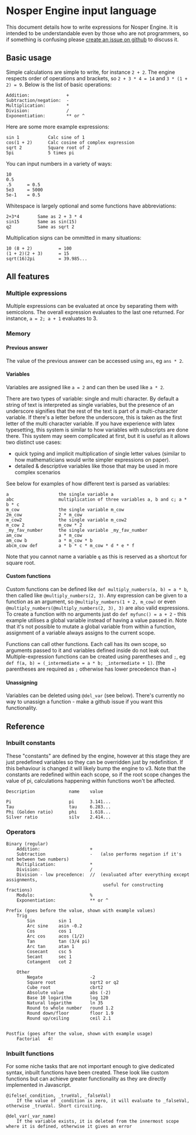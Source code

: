 # Nosper Engine input language

This document details how to write expressions for Nosper Engine. It is intended to be understandable even by those who are not programmers, so if something is confusing please [create an issue on github](https://github.com/ThatCoolCoder/nosper-engine/issues/new/choose) to discuss it.

## Basic usage

Simple calculations are simple to write, for instance `2 + 2`. The engine respects order of operations and brackets, so `2 + 3 * 4 = 14` and `3 * (1 + 2) = 9`. Below is the list of basic operations: 
```
Addition:              +
Subtraction/negation:  -
Multiplication:        *
Division:              /
Exponentiation:        ** or ^
```

Here are some more example expressions:
```
sin 1           Calc sine of 1
cos(1 + 2)      Calc cosine of complex expression
sqrt 2          Square root of 2
5pi             5 times pi
```

You can input numbers in a variety of ways:
```
10
0.5
.5      = 0.5
5e3     = 5000
5e-1    = 0.5
```

Whitespace is largely optional and some functions have abbreviations:
```
2+3*4       Same as 2 + 3 * 4
sin15       Same as sin(15)
q2          Same as sqrt 2
```

Multiplication signs can be ommitted in many situations:
```
10 (8 + 2)          = 100
(1 + 2)(2 + 3)      = 15
sqrt(16)2pi         = 39.985...
```

## All features

### Multiple expressions

Multiple expressions can be evaluated at once by separating them with semicolons. The overall expression evaluates to the last one returned. For instance, `a = 2; a + 1` evaluates to 3.

### Memory

#### Previous answer

The value of the previous answer can be accessed using `ans`, eg `ans * 2`.

#### Variables

Variables are assigned like `a = 2` and can then be used like `a * 2`.

There are two types of variable: single and multi character. By default a string of text is interpreted as single variables, but the presence of an underscore signifies that the rest of the text is part of a multi-character variable. If there's a letter before the underscore, this is taken as the first letter of the multi character variable. If you have experience with latex typesetting, this system is similar to how variables with subscripts are done there. This system may seem complicated at first, but it is useful as it allows two distinct use cases:
- quick typing and implicit multiplication of single letter values (similar to how mathematicians would write simpler expressions on paper).
- detailed & descriptive variables like those that may be used in more complex scenarios

See below for examples of how different text is parsed as variables:
```
a                   the single variable a
abc                 multiplication of three variables a, b and c; a * b * c
m_cow               the single variable m_cow
2m_cow              2 * m_cow
m_cow2              the single variable m_cow2
m_cow 2             m_cow * 2
_my_fav_number      the single variable _my_fav_number
am_cow              a * m_cow
am_cow b            a * m_cow * b
abcm_cow def        a * b * c * m_cow * d * e * f
```

Note that you cannot name a variable `q` as this is reserved as a shortcut for square root. 

#### Custom functions

Custom functions can be defined like `def multiply_numbers(a, b) = a * b`, then called like `@multiply_numbers(2, 3)`. Any expression can be given to a function as an argument, so `@multiply_numbers(1 + 2, m_cow)` or even `@multiply_numbers(@multiply_numbers(2, 3), 3)` are also valid expressions. To create a function with no arguments just do `def myfunc() = a + 2` - this example utilises a global variable instead of having a value passed in. Note that it's not possible to mutate a global variable from within a function, assignment of a variable always assigns to the current scope.

Functions can call other functions. Each call has its own scope, so arguments passed to it and variables defined inside do not leak out. Multiple-expression functions can be created using parentheses and `;`, eg `def f(a, b) = (_intermediate = a * b; _intermediate + 1)`. (the parentheses are required as `;` otherwise has lower precedence than `=`)

#### Unassigning

Variables can be deleted using `@del_var` (see below). There's currently no way to unassign a function - make a github issue if you want this functionality.

## Reference

### Inbuilt constants

These "constants" are defined by the engine, however at this stage they are just predefined variables so they can be overridden just by redefinition. If this behaviour is changed it will likely bump the engine to v3. Note that the constants are redefined within each scope, so if the root scope changes the value of pi, calculations happening within functions won't be affected.
```
Description             name    value

Pi                      pi      3.141...
Tau                     tau     6.283...
Phi (Golden ratio)      phi     1.618...
Silver ratio            silv    2.414...
```

### Operators

```
Binary (regular)
    Addition:                   +
    Subtraction                 -   (also performs negation if it's not between two numbers)
    Multiplication:             *
    Division:                   /
    Division - low precedence:  //  (evaluated after everything except assignments,
                                     useful for constructing fractions)
    Modulo:                     %
    Exponentiation:             ** or ^

Prefix (goes before the value, shown with example values)
    Trig
        Sin         sin 1
        Arc sine    asin -0.2
        Cos         cos 1
        Arc cos     acos (1/2)
        Tan         tan (3/4 pi)
        Arc tan     atan 1
        Cosecant    csc 5
        Secant      sec 1
        Cotangent   cot 2

    Other
        Negate                  -2
        Square root             sqrt2 or q2
        Cube root               cbrt2
        Absolute value          abs (-2)
        Base 10 logarithm       log 120
        Natural logarithm       ln 35
        Round to whole number   round 1.2
        Round down/floor        floor 1.9
        Round up/ceiling        ceil 2.1


Postfix (goes after the value, shown with example usage)
    Factorial   4!
```

### Inbuilt functions

For some niche tasks that are not important enough to give dedicated syntax, inbuilt functions have been created. These look like custom functions but can achieve greater functionality as they are directly implemented in Javascript.

```
@ifelse(_condition, _trueVal, _falseVal)
    If the value of _condition is zero, it will evaluate to _falseVal, otherwise _trueVal. Short circuiting.

@del_var(_var_name)
    If the variable exists, it is deleted from the innermost scope where it is defined, otherwise it gives an error
```